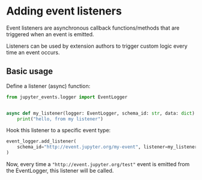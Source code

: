 # Adding event listeners

Event listeners are asynchronous callback functions/methods that are triggered when an event is emitted.

Listeners can be used by extension authors to trigger custom logic every time an event occurs.

## Basic usage

Define a listener (async) function:

```python
from jupyter_events.logger import EventLogger


async def my_listener(logger: EventLogger, schema_id: str, data: dict) -> None:
    print("hello, from my listener")
```

Hook this listener to a specific event type:

```python
event_logger.add_listener(
    schema_id="http://event.jupyter.org/my-event", listener=my_listener
)
```

Now, every time a `"http://event.jupyter.org/test"` event is emitted from the EventLogger, this listener will be called.
